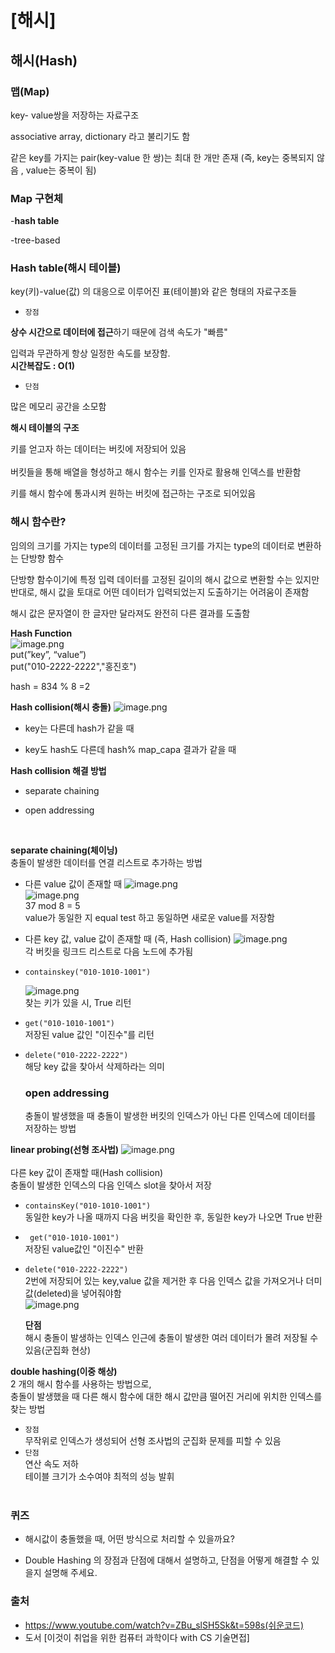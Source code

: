 # [해시]

## 해시(Hash)

### 맵(Map)

key- value쌍을 저장하는 자료구조

associative array, dictionary 라고 불리기도 함

같은 key를 가지는 pair(key-value 한 쌍)는 최대 한 개만 존재 (즉, key는 중복되지 않음 , value는 중복이 됨)

### Map 구현체

-**hash table**

-tree-based

### Hash table(해시 테이블)

key(키)-value(값) 의 대응으로 이루어진 표(테이블)와 같은 형태의 자료구조들

- `장점`

**상수 시간으로 데이터에 접근**하기 때문에 검색 속도가 "빠름"

입력과 무관하게 항상 일정한 속도를 보장함. <br>
**시간복잡도 : O(1)**

- `단점`

많은 메모리 공간을 소모함

**해시 테이블의 구조**

키를 얻고자 하는 데이터는 버킷에 저장되어 있음<br>
<br> 버킷들을 통해 배열을 형성하고 해시 함수는 키를 인자로 활용해 인덱스를 반환함<br>

키를 해시 함수에 통과시켜 원하는 버킷에 접근하는 구조로 되어있음

### 해시 함수란? <br>

임의의 크기를 가지는 type의 데이터를 고정된 크기를 가지는 type의 데이터로 변환하는 단방향 함수

단방향 함수이기에 특정 입력 데이터를 고정된 길이의 해시 값으로 변환할 수는 있지만<br>
반대로, 해시 값을 토대로 어떤 데이터가 입력되었는지 도출하기는 어려움이 존재함

해시 값은 문자열이 한 글자만 달라져도 완전히 다른 결과를 도출함 <br/>

**Hash Function** <br>
![image.png](./img/8_Hash/1.png)<br>
put(”key”, “value”) <br>
put("010-2222-2222","홍진호")

<p> hash = 834 % 8 =2 </p>

**Hash collision(해시 충돌)**
![image.png](./img/8_Hash/2.png)

- key는 다른데 hash가 같을 때

- key도 hash도 다른데 hash% map_capa 결과가 같을 때
  <br>

**Hash collision 해결 방법**

- separate chaining

- <p>open addressing </p> <br>

**separate chaining(체이닝)**<br>
충돌이 발생한 데이터를 연결 리스트로 추가하는 방법<br>

- 다른 value 값이 존재할 때
  ![image.png](./img/8_Hash/3.png)<br>
  ![image.png](./img/8_Hash/4.png)<br>
  37 mod 8 = 5 <br>
  value가 동일한 지 equal test 하고 동일하면 새로운 value를 저장함
  <br>
- 다른 key 값, value 값이 존재할 때 (즉, Hash collision)
  ![image.png](./img/8_Hash/5.png)<br>
  각 버킷을 링크드 리스트로 다음 노드에 추가됨<br>
- `containskey("010-1010-1001")`<br>

  ![image.png](./img/8_Hash/6.png)<br>
  찾는 키가 있을 시, True 리턴

- `get("010-1010-1001")` <br>
  저장된 value 값인 "이진수"를 리턴
- `delete("010-2222-2222")` <br>
  해당 key 값을 찾아서 삭제하라는 의미

  ### open addressing <br>

  충돌이 발생했을 때 충돌이 발생한 버킷의 인덱스가 아닌 다른 인덱스에 데이터를 저장하는 방법<br>

**linear probing(선형 조사법)**
![image.png](./img/8_Hash/8.png)<br>  
 다른 key 값이 존재할 때(Hash collision) <br> 충돌이 발생한 인덱스의 다음 인덱스 slot을 찾아서 저장<br>

- `containsKey("010-1010-1001")` <br>
  동일한 key가 나올 때까지 다음 버킷을 확인한 후, 동일한 key가 나오면 True 반환 <br>
- ` get("010-1010-1001")`<br>
  저장된 value값인 "이진수" 반환 <br>
- `delete("010-2222-2222")`<br>
  2번에 저장되어 있는 key,value 값을 제거한 후 다음 인덱스 값을 가져오거나 더미 값(deleted)을 넣어줘야함 <br>
  ![image.png](./img/8_Hash/9.png)<br>

  **<p> 단점**<br>
  해시 충돌이 발생하는 인덱스 인근에 충돌이 발생한 여러 데이터가 몰려 저장될 수 있음(군집화 현상) <br>

**<p> double hashing(이중 해상)**<br>
2 개의 해시 함수를 사용하는 방법으로, <br>
충돌이 발생했을 때 다른 해시 함수에
대한 해시 값만큼 떨어진 거리에 위치한 인덱스를 찾는 방법

- `장점`<br>
  무작위로 인덱스가 생성되어 선형 조사법의 군집화 문제를 피할 수 있음 <br>
- `단점` <br>
  연산 속도 저하 <br>
  테이블 크기가 소수여야 최적의 성능 발휘 <br>
  <br>

### 퀴즈

- <p>해시값이 충돌했을 때, 어떤 방식으로 처리할 수 있을까요?
- Double Hashing 의 장점과 단점에 대해서 설명하고, 단점을 어떻게 해결할 수 있을지 설명해 주세요.

### <p>출처 <br>

- https://www.youtube.com/watch?v=ZBu_slSH5Sk&t=598s(쉬운코드) <br>
- 도서 [이것이 취업을 위한 컴퓨터 과학이다 with CS 기술면접]
